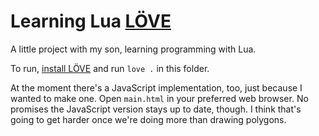 # Learning Lua [LÖVE](https://love2d.org)

A little project with my son, learning programming with Lua.

To run, [install LÖVE](https://rvagamejams.com/learn2love/pages/02-01-up-and-running.html) and run `love .` in this folder.

At the moment there's a JavaScript implementation, too, just because I wanted to make one. Open `main.html` in your preferred web browser. No promises the JavaScript version stays up to date, though. I think that's going to get harder once we're doing more than drawing polygons.